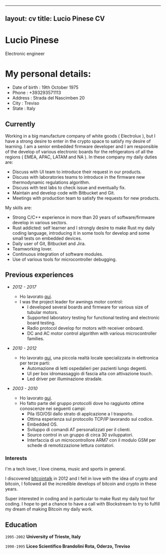 
---
layout: cv
title: Lucio Pinese CV
---
# Lucio Pinese
Electronic engineer

# My personal details:
* Date of birth : 19th October 1975
* Phone : +393293571113
* Address : Strada del Nascimben 20
* City : Treviso
* State : Italy


## Currently

Working in a big manufacture company of white goods ( Electrolux ), but I have a strong desire to enter in the crypto space to satisfy my desire of learning.
I am a senior embedded firmware developer and I am responsible of the develop of various electronic boards for the refrigerators of all the regions ( EMEA, APAC, LATAM and NA ).
In these company my daily duties are:
* Discuss with UI team to introduce their request in our products.
* Discuss with laboratories teams to introduce in the firmware new thermodynamic regulations algorithm.
* Discuss with test labs to check issue and eventually fix.
* Maintain and develop code with Bitbucket and Git.
* Meetings with production team to satisfy the requests for new products.

My skills are:
* Strong C/C++ experience in more than 20 years of software/firmware develop in various sectors.
* Rust addicted: self learner and I strongly desire to make Rust my daily coding language, introducing it in some tools for develop and some small tests on embedded devices.
* Daily user of Git, Bitbucket and Jira.
* Teamworking lover.
* Continuous integration of software modules.
* Use of various tools for microcontroller debugging.

## Previous experiences

* *2012 - 2017*
  * Ho lavorato [qui](https://www.niceforyou.com/it).
  * I was the project leader for awnings motor control:
    * I developed several boards and firmware for various size of tubular motors.
    * Supported laboratory testing for functional testing and electronic board testing.
    * Radio protocol develop for motors with receiver onboard.
    * DC and AC motor control algorithm with various microcontroller families.

* *2010 - 2012*
  * Ho lavorato [qui](https://check-up.it/), una piccola realtà locale specializzata in elettronica per terze parti:
    * Automazione di letti ospedalieri per pazienti lungo degenti.
    * UI per box idromassaggio di fascia alta con attivazione touch.
    * Led driver per illuminazione stradale.
 
* *2003 - 2010*
  * Ho lavorato [qui](https://www.telit.com/).
  * Ho fatto parte del gruppo protocolli dove ho raggiunto ottime conoscenze nei seguenti campi:
    * Pila ISO/OSI dallo strato di applcazione a l trasporto.
    * Ottima esperienza sul protocollo TCP/IP lavorando sul codice.
    * Embedded OS.
    * Sviluppo di comandi AT personalizzati per il clienti.
    * Source control in un gruppo di circa 30 sviluppatori.
    * Interfaccia di un microcontrollore ARM7 con il modulo GSM per schede di remotizzazione lettura contatori.
 

### Interests

I'm a tech lover, I love cinema, music and sports in general.

I discovered [bitcointalk](https://bitcointalk.org/) in 2012 and I fell in love with the idea of crypto and bitcoin, I followed all the incredible develops of bitcoin and crypto in these years.

Super interested in coding and in particular to make Rust my daily tool for coding. I hope to get a chance to have a call with Blockstream to try to fulfill my dream of making Bitcoin my daily work.


## Education

`1995-2002`
__University of Trieste, Italy__

`1990-1995`
__Liceo Scientifico Brandolini Rota, Oderzo, Treviso__




<!-- ### Footer

Last updated: May 2013 -->
